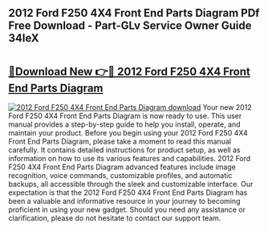 ## 2012 Ford F250 4X4 Front End Parts Diagram PDf Free Download - Part-GLv Service Owner Guide 34leX

# <h2><a href="http://dfrq90.blite.top/?on=2012+Ford+F250+4X4+Front+End+Parts+Diagram">🔗Download New 👉🔴 2012 Ford F250 4X4 Front End Parts Diagram</a></h2>

[![2012 Ford F250 4X4 Front End Parts Diagram download](https://i.imgur.com/lujVjoI.png)](http://dfrq90.blite.top/?on=2012+Ford+F250+4X4+Front+End+Parts+Diagram)
Your new 2012 Ford F250 4X4 Front End Parts Diagram is now ready to use. This user manual provides a step-by-step guide to help you install, operate, and maintain your product. Before you begin using your 2012 Ford F250 4X4 Front End Parts Diagram, please take a moment to read this manual carefully. It contains detailed instructions for product setup, as well as information on how to use its various features and capabilities. 2012 Ford F250 4X4 Front End Parts Diagram advanced features include image recognition, voice commands, customizable profiles, and automatic backups, all accessible through the sleek and customizable interface. Our expectation is that the 2012 Ford F250 4X4 Front End Parts Diagram has been a valuable and informative resource in your journey to becoming proficient in using your new gadget. Should you need any assistance or clarification, please do not hesitate to contact our support team.
